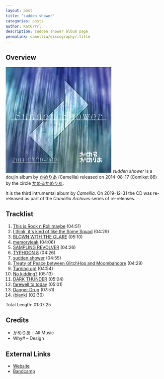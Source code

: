 ```yaml
---
layout: post
title: "sudden shower"
categories: posts
author: KatGrrrl
description: sudden shower album page
permalink: camellia/discography/:title
---
```


## Overview

![CTCD-009](/assets/images/camellia/albums/CTCD-009.jpg)
*sudden shower* is a doujin album by [かめりあ](/postsWiki/_posts/camellia/2023-12-10-camellia.md) (Camellia) released on 2014-08-17 (Comiket 86) by the circle [かめるかめりあ](#).

It is the third intrumental album by *Camellia*. On 2019-12-31 the CD was re-released as part of the *Camellia Archives* series of re-releases.

## Tracklist

1. [This is Rock n Roll maybe](#) (04:51)
2. [I think, it's kind of like the Some Squad](#) (04:29)
3. [BLOWN WITH THE GLARE](#) (05:10)
4. [memoryleak](#) (04:06)
5. [SAMPLING REVOLVER](#) (04:26)
6. [TYPHOON 8](#) (04:26)
7. [sudden shower](#) (04:55)
8. [Treaty of Peace between GlitchHop and Moombahcore](#) (04:29)
9. [Turning up!](#) (04:54)
10. [No kidding?](#) (05:13)
11. [DARK THUNDER](#) (05:04)
12. [farewell to today](#) (05:01)
13. [Danger Drug](#) (07:51)
14. [(blank)](#) (02:30)

Total Length: 01:07:25

## Credits

* かめりあ – All Music
* Why# – Design

## External Links

* [Website](https://cametek.jp/suddenshower/)
* [Bandcamp](https://cametek.bandcamp.com/album/sudden-shower)
